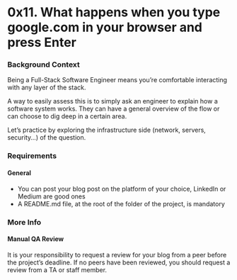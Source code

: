 # 0x11. What happens when you type google.com in your browser and press Enter
### Background Context
Being a Full-Stack Software Engineer means you’re comfortable interacting with any layer of the stack.

A way to easily assess this is to simply ask an engineer to explain how a software system works. They can have a general overview of the flow or can choose to dig deep in a certain area.

Let’s practice by exploring the infrastructure side (network, servers, security…) of the question.

### Requirements
#### General
- You can post your blog post on the platform of your choice, LinkedIn or Medium are good ones
- A README.md file, at the root of the folder of the project, is mandatory

### More Info
#### Manual QA Review
It is your responsibility to request a review for your blog from a peer before the project’s deadline. If no peers have been reviewed, you should request a review from a TA or staff member.
